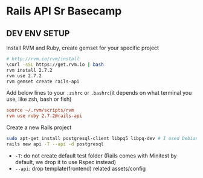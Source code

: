# Rails API Sr Basecamp

## DEV ENV SETUP

Install RVM and Ruby, create gemset for your specific project
```bash
# http://rvm.io/rvm/install
\curl -sSL https://get.rvm.io | bash
rvm install 2.7.2
rvm use 2.7.2
rvm gemset create rails-api
```

Add below lines to your `.zshrc` or `.bashrc`(it depends on what terminal you use, like zsh, bash or fish)  
```ini
source ~/.rvm/scripts/rvm
rvm use ruby 2.7.2@rails-api
```

Create a new Rails project
```bash
sudo apt-get install postgresql-client libpq5 libpq-dev # I used Debian Bullseye, and the deps are required for using postgresql
rails new api -T --api -d postgresql
```
- `-T`: do not create default test folder (Rails comes with Minitest by default, we drop it to use Rspec instead)
- `--api`: drop template(frontend) related assets/config
